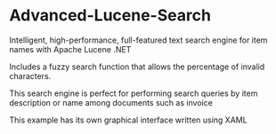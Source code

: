 # Advanced-Lucene-Search
Intelligent, high-performance, full-featured text search engine for item names with Apache Lucene .NET

Includes a fuzzy search function that allows the percentage of invalid characters.

This search engine is perfect for performing search queries by item description or name among documents such as invoice

This example has its own graphical interface written using XAML
